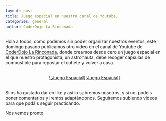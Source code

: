 ```yaml
---
layout: post
title: Juego espacial en nuestro canal de Youtube.
categories: general
author: CoderDojo La Rinconada
---
```


Hola a todos, como podemos sin poder organizar nuestros eventos, este domingo pasado publicamos otro video en el canal de Youtube de [CoderDojo La Rinconada], donde creamos desde cero un juego espacial en el que nuestro protagonista, un astronauta, debe recoger cápsulas de combustible para repostar el cohete y volver a casa.



<br>
<span style="display:block;text-align:center"><a href="https://youtu.be/56ZmPHEXlSo" target="blank">![Juego Espacial][Juego Espacial]</a></span>
<br>



Si os ha gustado dar en like y así lo sabremos nosotros, y si no, podeis poner comentarios y iremos adaptándonos. Seguiremos subiendo videos para que podáis seguir practicando. 

Nos vemos pronto
 


[Juego Espacial]: /images/juego_espacial.jpg "Juego Espacial"
[CoderDojo La Rinconada]: https://www.youtube.com/channel/UC7AelXV3QJB-nmJ_MZQudVQ






